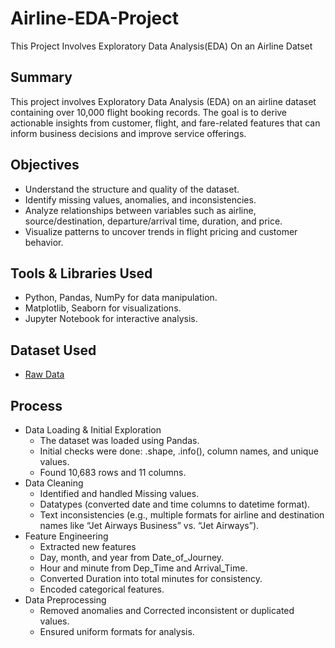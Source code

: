 # Airline-EDA-Project
This Project Involves Exploratory Data Analysis(EDA) On an Airline Datset

## Summary
This project involves Exploratory Data Analysis (EDA) on an airline dataset containing over 10,000 flight booking records. The goal is to derive actionable insights from customer, flight, and fare-related features that can inform business decisions and improve service offerings.

## Objectives
- Understand the structure and quality of the dataset.
- Identify missing values, anomalies, and inconsistencies.
- Analyze relationships between variables such as airline, source/destination, departure/arrival time, duration, and price.
- Visualize patterns to uncover trends in flight pricing and customer behavior.

## Tools & Libraries Used
- Python, Pandas, NumPy for data manipulation.
- Matplotlib, Seaborn for visualizations.
- Jupyter Notebook for interactive analysis.

## Dataset Used
- <a href="https://github.com/yug0537/Airline-EDA-Project/commit/090bfada5e5c7e55980f0f0f336778a578b9519d">Raw Data<a/>

## Process
- Data Loading & Initial Exploration
  - The dataset was loaded using Pandas.
  - Initial checks were done: .shape, .info(), column names, and unique values.
  - Found 10,683 rows and 11 columns.
- Data Cleaning
  - Identified and handled Missing values.
  - Datatypes (converted date and time columns to datetime format).
  - Text inconsistencies (e.g., multiple formats for airline and destination names like “Jet Airways Business” vs. “Jet Airways”).
- Feature Engineering
  - Extracted new features
  - Day, month, and year from Date_of_Journey.
  - Hour and minute from Dep_Time and Arrival_Time.
  - Converted Duration into total minutes for consistency.
  - Encoded categorical features.
- Data Preprocessing
  - Removed anomalies and Corrected inconsistent or duplicated values.
  - Ensured uniform formats for analysis.




